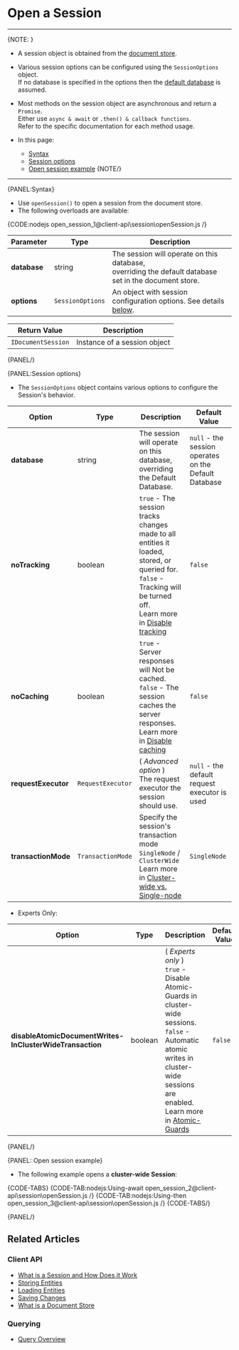 # Open a Session

---

{NOTE: }

* A session object is obtained from the [document store](../../client-api/what-is-a-document-store).  

* Various session options can be configured using the `SessionOptions` object.  
  If no database is specified in the options then the [default database](../../client-api/setting-up-default-database) is assumed.  

* Most methods on the session object are asynchronous and return a `Promise`.    
  Either use `async & await` or `.then() & callback functions`.  
  Refer to the specific documentation for each method usage.

* In this page:  
  * [Syntax](../../client-api/session/opening-a-session#syntax)  
  * [Session options](../../client-api/session/opening-a-session#session-options)  
  * [Open session example](../../client-api/session/opening-a-session#open-session-example)
{NOTE/}

---

{PANEL:Syntax}

* Use `openSession()` to open a session from the document store.  
* The following overloads are available:

{CODE:nodejs open_session_1@client-api\session\openSession.js /}

| Parameter    | Type             | Description                                                                                                                    |
|--------------|------------------|--------------------------------------------------------------------------------------------------------------------------------|
| **database** | string           | The session will operate on this database,<br>overriding the default database set in the document store.                       |
| **options**  | `SessionOptions` | An object with session configuration options. See details [below](../../client-api/session/opening-a-session#session-options). |

| Return Value        | Description                    |
|---------------------|--------------------------------|
| `IDocumentSession`  | Instance of a session object   |

{PANEL/}

{PANEL:Session options}

* The `SessionOptions` object contains various options to configure the Session's behavior.

| Option              | Type              | Description                                                                                                                                                                                                                               | Default Value                                          |
|---------------------|-------------------|-------------------------------------------------------------------------------------------------------------------------------------------------------------------------------------------------------------------------------------------|--------------------------------------------------------|
| **database**        | string            | The session will operate on this database,<br>overriding the Default Database.                                                                                                                                                            | `null` - the session operates on the Default Database |
| **noTracking**      | boolean           | `true` - The session tracks changes made to all entities it loaded, stored, or queried for.<br>`false` - Tracking will be turned off.<br>Learn more in [Disable tracking](../../client-api/session/configuration/how-to-disable-tracking) | `false`                                                |
| **noCaching**       | boolean           | `true` - Server responses will Not be cached.<br>`false` - The session caches the server responses.<br>Learn more in [Disable caching](../../client-api/session/configuration/how-to-disable-caching)                                     | `false`                                                |
| **requestExecutor** | `RequestExecutor` | ( _Advanced option_ ) <br>The request executor the session should use.                                                                                                                                                                    | `null` - the default request executor is used          |
| **transactionMode** | `TransactionMode` | Specify the session's transaction mode<br>`SingleNode` / `ClusterWide`<br>Learn more in [Cluster-wide vs. Single-node](../../client-api/session/cluster-transaction/overview#cluster-wide-transaction-vs.-single-node-transaction)        | `SingleNode`                                           |

* Experts Only:

| Option                                                         | Type     | Description                                                                                                                                                                                                                                             | Default Value |
|----------------------------------------------------------------|----------|---------------------------------------------------------------------------------------------------------------------------------------------------------------------------------------------------------------------------------------------------------|---------------|
| **disableAtomicDocumentWrites-<br>InClusterWideTransaction**   | boolean  | ( _Experts only_ ) <br>`true` - Disable Atomic-Guards in cluster-wide sessions.<br>`false` - Automatic atomic writes in cluster-wide sessions are enabled.<br>Learn more in [Atomic-Guards](../../client-api/session/cluster-transaction/atomic-guards) | `false`       |

{PANEL/}

{PANEL: Open session example}

* The following example opens a **cluster-wide Session**:

{CODE-TABS}
{CODE-TAB:nodejs:Using-await open_session_2@client-api\session\openSession.js /}
{CODE-TAB:nodejs:Using-then open_session_3@client-api\session\openSession.js /}
{CODE-TABS/}

{PANEL/}

## Related Articles

### Client API

- [What is a Session and How Does it Work](../../client-api/session/what-is-a-session-and-how-does-it-work) 
- [Storing Entities](../../client-api/session/storing-entities)
- [Loading Entities](../../client-api/session/loading-entities)
- [Saving Changes](../../client-api/session/saving-changes)
- [What is a Document Store](../../client-api/what-is-a-document-store)

### Querying

- [Query Overview](../../client-api/session/querying/how-to-query)


